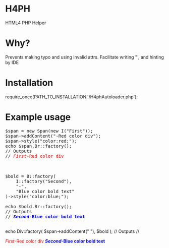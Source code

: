 H4PH
====

HTML4 PHP Helper

Why?
===
Prevents making typo and using invalid attrs. 
Facilitate writing "', and hinting by IDE

Installation
============

require_once(PATH_TO_INSTALLATION.'/H4phAutoloader.php');

Example usage
=============
<pre>
$span = new Span(new I("First"));
$span->addContent("-Red color div");
$span->style("color:red;");
echo $span.Br::factory();
// Outputs
// <span style='color:red;'><i>First</i>-Red color div</span><br />


$bold = B::factory(
	I::factory("Second"),
	"-",
	"Blue color bold text"
)->style("color:blue;");

echo $bold.Br::factory();
// Outputs
// <b style='color:blue;'><i>Second</i>-Blue color bold text</b><br />
</pre>
echo Div::factory(
	    $span->addContent(" "),
	    $bold
	);
// Outputs
// <div><span style='color:red;'><i>First</i>-Red color div </span><b style='color:blue;'><i>Second</i>-Blue color bold text</b></div>